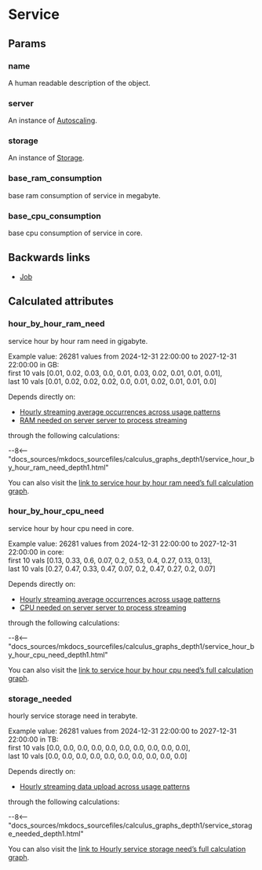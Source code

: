 # Service

## Params

### name
A human readable description of the object.

### server
An instance of [Autoscaling](Autoscaling.md).

### storage
An instance of [Storage](Storage.md).

### base_ram_consumption
base ram consumption of service in megabyte.

### base_cpu_consumption
base cpu consumption of service in core.


## Backwards links

- [Job](Job.md)


## Calculated attributes

### hour_by_hour_ram_need  
service hour by hour ram need in gigabyte.  
  
Example value: 26281 values from 2024-12-31 22:00:00 to 2027-12-31 22:00:00 in GB:  
    first 10 vals [0.01, 0.02, 0.03, 0.0, 0.01, 0.03, 0.02, 0.01, 0.01, 0.01],  
    last 10 vals [0.01, 0.02, 0.02, 0.02, 0.0, 0.01, 0.02, 0.01, 0.01, 0.0]  
  
Depends directly on:  
  
- [Hourly streaming average occurrences across usage patterns](Job.md#hourly_avg_occurrences_across_usage_patterns)
- [RAM needed on server server to process streaming](Job.md#ram_needed)  

through the following calculations:  

--8<-- "docs_sources/mkdocs_sourcefiles/calculus_graphs_depth1/service_hour_by_hour_ram_need_depth1.html"
  
You can also visit the <a href='../calculus_graphs/service_hour_by_hour_ram_need.html' target='_blank'>link to service hour by hour ram need’s full calculation graph</a>.

### hour_by_hour_cpu_need  
service hour by hour cpu need in core.  
  
Example value: 26281 values from 2024-12-31 22:00:00 to 2027-12-31 22:00:00 in core:  
    first 10 vals [0.13, 0.33, 0.6, 0.07, 0.2, 0.53, 0.4, 0.27, 0.13, 0.13],  
    last 10 vals [0.27, 0.47, 0.33, 0.47, 0.07, 0.2, 0.47, 0.27, 0.2, 0.07]  
  
Depends directly on:  
  
- [Hourly streaming average occurrences across usage patterns](Job.md#hourly_avg_occurrences_across_usage_patterns)
- [CPU needed on server server to process streaming](Job.md#cpu_needed)  

through the following calculations:  

--8<-- "docs_sources/mkdocs_sourcefiles/calculus_graphs_depth1/service_hour_by_hour_cpu_need_depth1.html"
  
You can also visit the <a href='../calculus_graphs/service_hour_by_hour_cpu_need.html' target='_blank'>link to service hour by hour cpu need’s full calculation graph</a>.

### storage_needed  
hourly service storage need in terabyte.  
  
Example value: 26281 values from 2024-12-31 22:00:00 to 2027-12-31 22:00:00 in TB:  
    first 10 vals [0.0, 0.0, 0.0, 0.0, 0.0, 0.0, 0.0, 0.0, 0.0, 0.0],  
    last 10 vals [0.0, 0.0, 0.0, 0.0, 0.0, 0.0, 0.0, 0.0, 0.0, 0.0]  
  
Depends directly on:  
  
- [Hourly streaming data upload across usage patterns](Job.md#hourly_data_upload_across_usage_patterns)  

through the following calculations:  

--8<-- "docs_sources/mkdocs_sourcefiles/calculus_graphs_depth1/service_storage_needed_depth1.html"
  
You can also visit the <a href='../calculus_graphs/service_storage_needed.html' target='_blank'>link to Hourly service storage need’s full calculation graph</a>.
